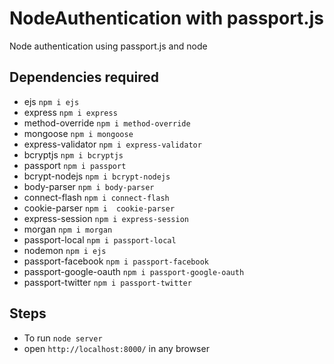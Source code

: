 # NodeAuthentication with passport.js
Node authentication using passport.js and node

## Dependencies required
* ejs `npm i ejs`
* express `npm i express`
* method-override `npm i method-override`
* mongoose `npm i mongoose`
* express-validator `npm i express-validator`
* bcryptjs `npm i bcryptjs`
* passport `npm i passport`
* bcrypt-nodejs `npm i bcrypt-nodejs`
* body-parser `npm i body-parser`
* connect-flash `npm i connect-flash`
* cookie-parser `npm i  cookie-parser`
* express-session `npm i express-session`
* morgan `npm i morgan`
* passport-local `npm i passport-local`
* nodemon `npm i ejs`
* passport-facebook `npm i passport-facebook`
* passport-google-oauth `npm i passport-google-oauth`
* passport-twitter `npm i passport-twitter`

## Steps
* To run `node server`
* open `http://localhost:8000/` in any browser


  
